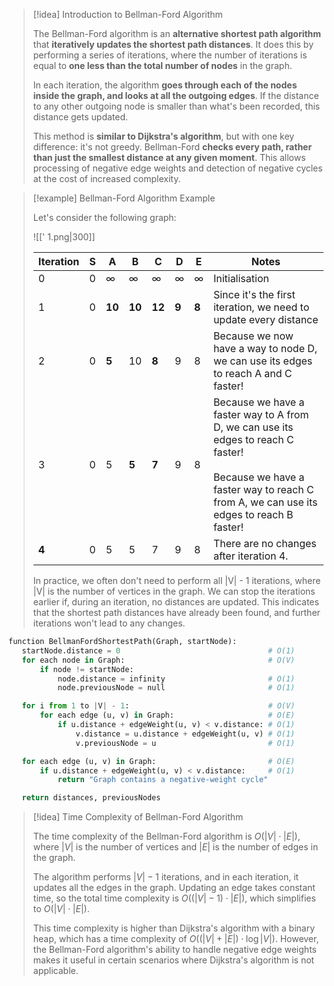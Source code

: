> [!idea] Introduction to Bellman-Ford Algorithm
>
> The Bellman-Ford algorithm is an **alternative shortest path algorithm** that **iteratively updates the shortest path distances**. It does this by performing a series of iterations, where the number of iterations is equal to **one less than the total number of nodes** in the graph.
>
> In each iteration, the algorithm **goes through each of the nodes inside the graph, and looks at all the outgoing edges**. If the distance to any other outgoing node is smaller than what's been recorded, this distance gets updated.
>
> This method is **similar to Dijkstra's algorithm**, but with one key difference: it's not greedy. Bellman-Ford **checks every path, rather than just the smallest distance at any given moment**. This allows processing of negative edge weights and detection of negative cycles at the cost of increased complexity. 

> [!example] Bellman-Ford Algorithm Example
>
> Let's consider the following graph:
>
> ![[' 1.png|300]]
>
> | Iteration | S   | A       | B       | C       | D     | E     | Notes                                                                                                                                                                                |
> |-----------|-----|---------|---------|---------|-------|-------|--------------------------------------------------------------------------------------------------------------------------------------------------------------------------------------|
> | 0         | 0   | ∞       | ∞       | ∞       | ∞     | ∞     | Initialisation                                                                                                                                                                       |
> | 1         | 0   | **10**  | **10**  | **12**  | **9** | **8** | Since it's the first iteration, we need to update every distance                                                                                                                     |
> | 2         | 0   | **5**   | 10      | **8**   | 9     | 8     | Because we now have a way to node D, we can use its edges to reach A and C faster!                                                                                                   |
> | 3         | 0   | 5       | **5**   | **7**   | 9     | 8     | Because we have a faster way to A from D, we can use its edges to reach C faster!<br><br>Because we have a faster way to reach C from A, we can use its edges to reach B faster!     |
> | **4**     | 0   | 5       | 5       | 7       | 9     | 8     | There are no changes after iteration 4.                                                                                                                                              |
>
> In practice, we often don't need to perform all |V| - 1 iterations, where |V| is the number of vertices in the graph. We can stop the iterations earlier if, during an iteration, no distances are updated. This indicates that the shortest path distances have already been found, and further iterations won't lead to any changes.


```python
function BellmanFordShortestPath(Graph, startNode):
   startNode.distance = 0                                 # O(1)
   for each node in Graph:                                # O(V)
       if node != startNode:
           node.distance = infinity                       # O(1)
           node.previousNode = null                       # O(1)

   for i from 1 to |V| - 1:                               # O(V)
       for each edge (u, v) in Graph:                     # O(E)
           if u.distance + edgeWeight(u, v) < v.distance: # O(1)
               v.distance = u.distance + edgeWeight(u, v) # O(1)
               v.previousNode = u                         # O(1)

   for each edge (u, v) in Graph:                         # O(E)
       if u.distance + edgeWeight(u, v) < v.distance:     # O(1)
           return "Graph contains a negative-weight cycle"

   return distances, previousNodes
```

> [!idea] Time Complexity of Bellman-Ford Algorithm
> 
> The time complexity of the Bellman-Ford algorithm is $O(|V| \cdot |E|)$, where $|V|$ is the number of vertices and $|E|$ is the number of edges in the graph.
> 
> The algorithm performs $|V| - 1$ iterations, and in each iteration, it updates all the edges in the graph. Updating an edge takes constant time, so the total time complexity is $O((|V| - 1) \cdot |E|)$, which simplifies to $O(|V| \cdot |E|)$.
> 
> This time complexity is higher than Dijkstra's algorithm with a binary heap, which has a time complexity of $O((|V| + |E|) \cdot \log |V|)$. However, the Bellman-Ford algorithm's ability to handle negative edge weights makes it useful in certain scenarios where Dijkstra's algorithm is not applicable.

